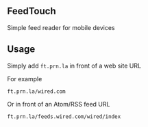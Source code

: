 FeedTouch
---------

Simple feed reader for mobile devices
    
Usage
-----

Simply add `ft.prn.la` in front of a web site URL

For example

    ft.prn.la/wired.com
    
Or in front of an Atom/RSS feed URL

    ft.prn.la/feeds.wired.com/wired/index